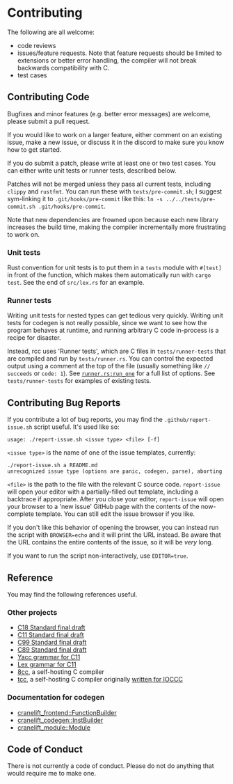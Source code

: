 # Contributing

The following are all welcome:
- code reviews
- issues/feature requests.
Note that feature requests should be limited to extensions or better error handling,
the compiler will not break backwards compatibility with C.
- test cases

## Contributing Code

Bugfixes and minor features (e.g. better error messages) are welcome,
please submit a pull request.

If you would like to work on a larger feature,
either comment on an existing issue, make a new issue,
or discuss it in the discord to make sure you know how to get started.

If you do submit a patch, please write at least one or two test cases.
You can either write unit tests or runner tests, described below.

Patches will not be merged unless they pass all current tests, including `clippy` and `rustfmt`.
You can run these with `tests/pre-commit.sh`;
I suggest sym-linking it to `.git/hooks/pre-commit` like this:
`ln -s ../../tests/pre-commit.sh .git/hooks/pre-commit`.

Note that new dependencies are frowned upon
because each new library increases the build time,
making the compiler incrementally more frustrating to work on.

### Unit tests

Rust convention for unit tests is to put them in a `tests` module
with `#[test]` in front of the function,
which makes them automatically run with `cargo test`.
See the end of `src/lex.rs` for an example.

### Runner tests

Writing unit tests for nested types can get tedious very quickly.
Writing unit tests for codegen is not really possible,
since we want to see how the program behaves at runtime,
and running arbitrary C code in-process is a recipe for disaster.

Instead, rcc uses 'Runner tests', which are C files in
`tests/runner-tests` that are compiled and run by `tests/runner.rs`.
You can control the expected output using a comment at the top of the file
(usually something like `// succeeds` or `code: 1`).
See [`runner.rs:run_one`](https://github.com/jyn514/rcc/blob/4b0ee92a0d68abd54564a24eaf59248f8adf47f4/tests/runner.rs#L31)
for a full list of options.
See `tests/runner-tests` for examples of existing tests.

## Contributing Bug Reports

If you contribute a lot of bug reports, you may find the `.github/report-issue.sh` script useful.
It's used like so:

```
usage: ./report-issue.sh <issue type> <file> [-f]
```

`<issue type>` is the name of one of the issue templates, currently:

```
./report-issue.sh a README.md
unrecognized issue type (options are panic, codegen, parse), aborting
```

`<file>` is the path to the file with the relevant C source code.
`report-issue` will open your editor with a partially-filled out template, including a backtrace if appropriate.
After you close your editor, `report-issue` will open your browser to a 'new issue' GitHub page with the contents of the now-complete template.
You can still edit the issue browser if you like.

If you don't like this behavior of opening the browser,
you can instead run the script with `BROWSER=echo`
and it will print the URL instead.
Be aware that the URL contains the entire contents of the issue,
so it will be _very_ long.

If you want to run the script non-interactively, use `EDITOR=true`.

## Reference

You may find the following references useful.

### Other projects

- [C18 Standard final draft](https://web.archive.org/web/20191010011013/http://www2.open-std.org/JTC1/SC22/WG14/www/abq/c17_updated_proposed_fdis.pdf)
- [C11 Standard final draft](http://port70.net/~nsz/c/c11/n1570.html)
- [C99 Standard final draft](http://port70.net/~nsz/c/c99/n1256.html)
- [C89 Standard final draft](http://port70.net/~nsz/c/c89/c89-draft.html)
- [Yacc grammar for C11](http://www.quut.com/c/ANSI-C-grammar-y.html)
- [Lex grammar for C11](http://www.quut.com/c/ANSI-C-grammar-l-2011.html)
- [8cc](https://github.com/rui314/8cc), a self-hosting C compiler
- [tcc](https://github.com/LuaDist/tcc), a self-hosting C compiler originally [written for IOCCC](https://bellard.org/otcc/)

### Documentation for codegen

- [cranelift_frontend::FunctionBuilder](https://docs.rs/cranelift-frontend/0.43.0/cranelift_frontend/struct.FunctionBuilder.html)
- [cranelift_codegen::InstBuilder](https://docs.rs/cranelift-codegen/0.43.0/cranelift_codegen/ir/trait.InstBuilder.html)
- [cranelift_module::Module](https://docs.rs/cranelift-module/0.43.0/cranelift_module/struct.Module.html)

## Code of Conduct

There is not currently a code of conduct. Please do not do anything that would require me to make one.
